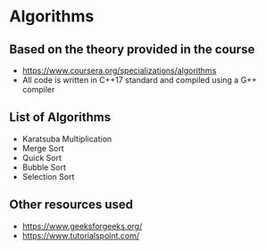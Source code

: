# Algorithms  

## Based on the theory provided in the course
* https://www.coursera.org/specializations/algorithms
* All code is written in C++17 standard and compiled using a G++ compiler 

## List of Algorithms
* Karatsuba Multiplication
* Merge Sort
* Quick Sort
* Bubble Sort
* Selection Sort

## Other resources used 
* https://www.geeksforgeeks.org/
* https://www.tutorialspoint.com/













